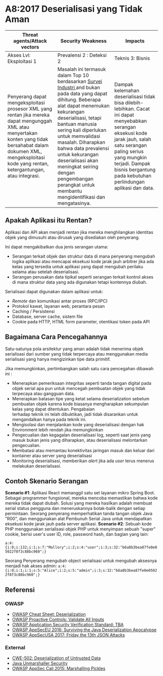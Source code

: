 # A8:2017 Deserialisasi yang Tidak Aman

| Threat agents/Attack vectors | Security Weakness           | Impacts               |
| -- | -- | -- |
| Akses Lvl: Eksploitasi 1 | Prevalensi 2 : Deteksi 2 | Teknis 3: Bisnis |
| Penyerang dapat mengeksploitasi prosesor XML yang rentan jika mereka dapat mengunggah XML atau menyertakan konten yang tidak bersahabat dalam dokumen XML, mengeksploitasi kode yang rentan, ketergantungan, atau integrasi. | Masalah ini termasuk dalam Top 10 berdasarkan [Survei Industri ](https://owasp.blogspot.com/2017/08/owasp-top-10-2017-project-update.html) and bukan pada data yang dapat dihitung. Beberapa alat dapat menemukan kekurangan deserialisasi, tetapi bantuan manusia sering kali diperlukan untuk memvalidasi masalah. Diharapkan bahwa data prevalensi untuk kekurangan deserialisasi akan meningkat seiring dengan pengembangan perangkat untuk membantu mengidentifikasi dan mengatasinya. | Dampak kelemahan deserialisasi tidak bisa dilebih-lebihkan. Cacat ini dapat menyebabkan serangan eksekusi kode jarak jauh, salah satu serangan paling serius yang mungkin terjadi. Dampak bisnis bergantung pada kebutuhan perlindungan aplikasi dan data.|

## Apakah Aplikasi itu Rentan?

Aplikasi dan API akan menjadi rentan jika mereka menghilangkan identitas objek yang dimusuhi atau dirusak yang disediakan oleh penyerang.

Ini dapat mengakibatkan dua jenis serangan utama:

* Serangan terkait objek dan struktur data di mana penyerang mengubah logika aplikasi atau mencapai eksekusi kode jarak jauh arbitrer jika ada kelas yang tersedia untuk aplikasi yang dapat mengubah perilaku selama atau setelah deserialisasi.
* Serangan perusakan data tipikal seperti serangan terkait kontrol akses di mana struktur data yang ada digunakan tetapi kontennya diubah.

Serialisasi dapat digunakan dalam aplikasi untuk:

* _Remote_ dan komunikasi antar proses (RPC/IPC) 
* Protokol kawat, layanan web, perantara pesan
* Caching / Persistensi
* Database, server cache, sistem file
* Cookie pada HTTP, HTML form parameter, otentikasi token pada API

## Bagaimana Cara Pencegahannya

Satu-satunya pola arsitektur yang aman adalah tidak menerima objek serialisasi dari sumber yang tidak terpercaya atau menggunakan media serialisasi yang hanya mengizinkan tipe data primitif.

Jika memungkinkan, pertimbangkan salah satu cara pencegahan dibawah ini :

* Menerapkan pemeriksaan integritas seperti tanda tangan digital pada objek serial apa pun untuk mencegah pembuatan objek yang tidak terpecaya  atau gangguan data. 
* Menerapkan batasan tipe yang ketat selama deserialization sebelum pembuatan objek karena kode biasanya mengharapkan sekumpulan kelas yang dapat ditentukan. Pengabaian  
  terhadap teknik ini telah dibuktikan, jadi tidak disarankan untuk mengandalkan hanya pada teknik ini.
* Mengisolasi dan menjalankan kode yang deserialisasi dengan hak Environment lebih rendah jika memungkinkan
* Pengecualian dan kegagalan deserialisasi log, seperti saat jenis yang masuk bukan jenis yang diharapkan, atau deserialisasi melontarkan pengecualian.
* Membatasi atau memantau konektivitas jaringan masuk dan keluar dari kontainer atau server yang deserialisasi
* Monitoring deserialisasi, memberikan _alert_ jika ada _user_ terus menerus melakukan deserialisasi.


## Contoh Skenario Serangan

**Scenario #1**: Aplikasi React memanggil satu set layanan mikro Spring Boot. Sebagai programmer fungsional, mereka mencoba memastikan bahwa kode mereka tidak dapat diubah. Solusi yang mereka hasilkan adalah membuat serial status pengguna dan meneruskannya bolak-balik dengan setiap permintaan. Seorang penyerang memperhatikan tanda tangan objek Java "R00", dan menggunakan alat Pembunuh Serial Java untuk mendapatkan eksekusi kode jarak jauh pada server aplikasi.
**Scenario #2**: Sebuah kode PHP menggunakan serialisasi objek PHP untuk menyimpan sebuah "super" cookie, berisi user's user ID, role, password hash, dan bagian yang lain:

`a:4:{i:0;i:132;i:1;s:7:"Mallory";i:2;s:4:"user";i:3;s:32:"b6a8b3bea87fe0e05022f8f3c88bc960";}`

Seorang Penyerang mengubah object serialisasi untuk mengubah aksesnya menjadi hak akses admin:
`a:4:{i:0;i:1;i:1;s:5:"Alice";i:2;s:5:"admin";i:3;s:32:"b6a8b3bea87fe0e05022f8f3c88bc960";}`

## Referensi

### OWASP

* [OWASP Cheat Sheet: Deserialization](https://www.owasp.org/index.php/Deserialization_Cheat_Sheet)
* [OWASP Proactive Controls: Validate All Inputs](https://www.owasp.org/index.php/OWASP_Proactive_Controls#4:_Validate_All_Inputs)
* [OWASP Application Security Verification Standard: TBA](https://www.owasp.org/index.php/Category:OWASP_Application_Security_Verification_Standard_Project#tab=Home)
* [OWASP AppSecEU 2016: Surviving the Java Deserialization Apocalypse](https://speakerdeck.com/pwntester/surviving-the-java-deserialization-apocalypse)
* [OWASP AppSecUSA 2017: Friday the 13th JSON Attacks](https://speakerdeck.com/pwntester/friday-the-13th-json-attacks)

### External

* [CWE-502: Deserialization of Untrusted Data](https://cwe.mitre.org/data/definitions/502.html)
* [Java Unmarshaller Security](https://github.com/mbechler/marshalsec)
* [OWASP AppSec Cali 2015: Marshalling Pickles](http://frohoff.github.io/appseccali-marshalling-pickles/)
